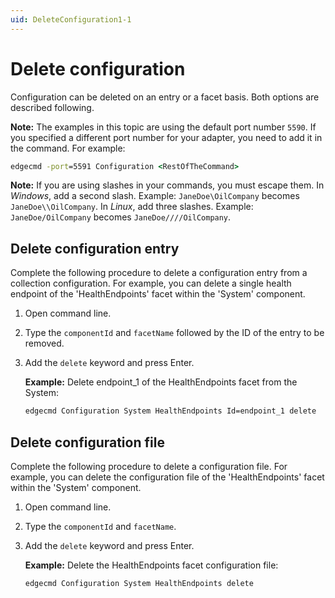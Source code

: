 ```yaml
---
uid: DeleteConfiguration1-1
---
```


# Delete configuration

Configuration can be deleted on an entry or a facet basis. Both options are described following.

**Note:** The examples in this topic are using the default port number `5590`. If you specified a different port number for your adapter, you need to add it in the command. For example:

```cmd
edgecmd -port=5591 Configuration <RestOfTheCommand>
```

**Note:** If you are using slashes in your commands, you must escape them. In *Windows*, add a second slash. Example: `JaneDoe\OilCompany` becomes `JaneDoe\\OilCompany`. In *Linux*, add three slashes. Example: `JaneDoe/OilCompany` becomes `JaneDoe////OilCompany`.

## Delete configuration entry

Complete the following procedure to delete a configuration entry from a collection configuration. For example, you can delete a single health endpoint of the 'HealthEndpoints' facet within the 'System' component.

1. Open command line.
2. Type the `componentId` and `facetName` followed by the ID of the entry to be removed.
3. Add the `delete` keyword and press Enter.

   **Example:** Delete endpoint_1 of the HealthEndpoints facet from the System:

   ```cmd
   edgecmd Configuration System HealthEndpoints Id=endpoint_1 delete
   ```

## Delete configuration file

Complete the following procedure to delete a configuration file. For example, you can delete the configuration file of the 'HealthEndpoints' facet within the 'System' component.

1. Open command line.
2. Type the `componentId` and `facetName`.
3. Add the `delete` keyword and press Enter.

   **Example:** Delete the HealthEndpoints facet configuration file:

   ```cmd
   edgecmd Configuration System HealthEndpoints delete
   ```
